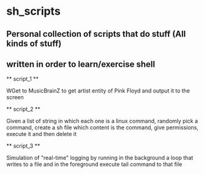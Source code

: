 # sh_scripts

## Personal collection of scripts that do stuff (All kinds of stuff)
## written in order to learn/exercise shell

** script_1 **

WGet to MusicBrainZ to get artist entity of Pink Floyd and output it to the screen

** script_2 **

Given a list of string in which each one is a linux command, randomly pick a command, create a sh file which content is the command, give permissions, execute it and then delete it

** script_3 **

Simulation of "real-time" logging by running in the background a loop that writes to a file and in the foreground execute tail command to that file
